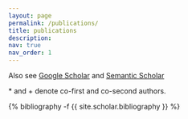 ```yaml
---
layout: page
permalink: /publications/
title: publications
description: 
nav: true
nav_order: 1
---
```

<!-- Also see [Google Scholar](https://scholar.google.com/citations?user=4Da7Li4AAAAJ&hl=en) and [Semantic Scholar](https://scholar.google.com/citations?user=4Da7Li4AAAAJ&hl=en). -->
<!-- _pages/publications.md -->
Also see [Google Scholar](https://scholar.google.com/citations?user=viCG2ikAAAAJ&hl) and [Semantic Scholar](https://www.semanticscholar.org/author/Faeze-Brahman/9252833)

\* and + denote co-first and co-second authors.

<div class="publications">

{% bibliography -f {{ site.scholar.bibliography }} %}

</div>